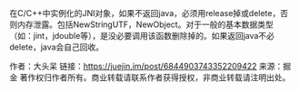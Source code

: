在C/C++中实例化的JNI对象，如果不返回java，必须用release掉或delete，否则内存泄露。包括NewStringUTF，NewObject。对于一般的基本数据类型（如：jint，jdouble等），是没必要调用该函数删除掉的。如果返回java不必delete，java会自己回收。


作者：大头呆
链接：https://juejin.im/post/6844903743352209422
来源：掘金
著作权归作者所有。商业转载请联系作者获得授权，非商业转载请注明出处。